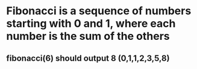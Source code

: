 # Fibonacci is a sequence of numbers starting with 0 and 1, where each number is the sum of the others

## fibonacci(6) should output 8 (0,1,1,2,3,5,8)
